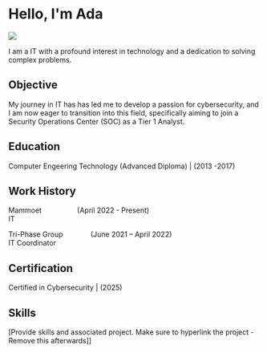 # Hello, I'm Ada
<a href="https://www.linkedin.com/in/ada-amadasun/"><img src="https://img.shields.io/badge/-LinkedIn-0072b1?&style=for-the-badge&logo=linkedin&logoColor=white" /></a>

I am a IT  with a profound interest in technology and a dedication to solving complex problems.

## Objective
My journey in IT has has led me to develop a passion for cybersecurity, and I am now eager to transition into this field, specifically aiming to join a Security Operations Center (SOC) as a Tier 1 Analyst.

## Education
Computer Engeering Technology (Advanced Diploma) | (2013 -2017)

## Work History
<p> Mammoet &nbsp;&nbsp;&nbsp;&nbsp;&nbsp;&nbsp;&nbsp;&nbsp;&nbsp;&nbsp;&nbsp;&nbsp;&nbsp;&nbsp;&nbsp;&nbsp; (April 2022 - Present) <br>
IT </p>

<p> Tri-Phase Group &nbsp;&nbsp;&nbsp;&nbsp;&nbsp;&nbsp;&nbsp;&nbsp;&nbsp;&nbsp;&nbsp;&nbsp; (June 2021 – April  2022) <br>
IT Coordinator </p>

## Certification
Certified in Cybersecurity | (2025) 

## Skills
[Provide skills and associated project. Make sure to hyperlink the project - Remove this afterwards]]
